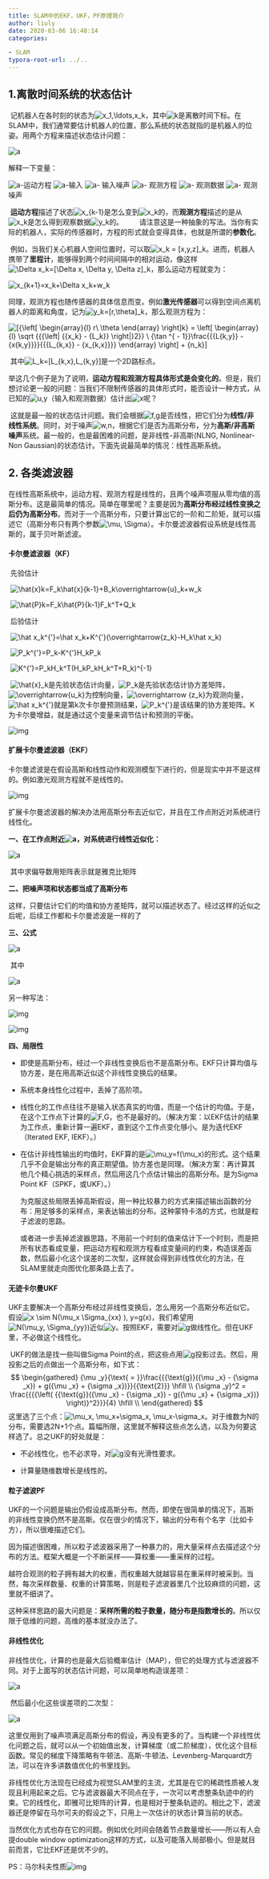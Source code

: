 ```yaml
---
title: SLAM中的EKF，UKF，PF原理简介
author: liuly
date: 2020-03-06 16:48:14
categories:

- SLAM
typora-root-url: ../..
---
```


## 1.离散时间系统的状态估计

​	记机器人在各时刻的状态为![x_1,\ldots,x_k](http://zhihu.com/equation?tex=x_1%2C%5Cldots%2Cx_k)，其中![k](http://zhihu.com/equation?tex=k)是离散时间下标。在SLAM中，我们通常要估计机器人的位置，那么系统的状态就指的是机器人的位姿。用两个方程来描述状态估计问题：

![a](https://www.zhihu.com/equation?tex=%5C%5B%5Cleft%5C%7B+%5Cbegin%7Barray%7D%7Bl%7D%0A%7Bx_k%7D+%3D+f%5Cleft%28+%7B%7Bx_%7Bk+-+1%7D%7D%2C%7Bu_k%7D%2C%7Bw_k%7D%7D+%5Cright%29%5C%5C%0A%7By_k%7D+%3D+g%5Cleft%28+%7B%7Bx_k%7D%2C%7Bn_k%7D%7D+%5Cright%29%0A%5Cend%7Barray%7D+%5Cright.%5C%5D)

解释一下变量：

![a](https://www.zhihu.com/equation?tex=f)-运动方程
![a](https://www.zhihu.com/equation?tex=u)-输入
![a](https://www.zhihu.com/equation?tex=w)- 输入噪声
![a](https://www.zhihu.com/equation?tex=g)- 观测方程
![a](https://www.zhihu.com/equation?tex=y)- 观测数据
![a](https://www.zhihu.com/equation?tex=n)- 观测噪声

​	**运动方程**描述了状态![x_{k-1}](http://zhihu.com/equation?tex=x_%7Bk-1%7D)是怎么变到![x_k](http://zhihu.com/equation?tex=x_k)的，而**观测方程**描述的是从![x_k](http://zhihu.com/equation?tex=x_k)是怎么得到观察数据![y_k](http://zhihu.com/equation?tex=y_k)的。
　　请注意这是一种抽象的写法。当你有实际的机器人，实际的传感器时，方程的形式就会变得具体，也就是所谓的**参数化**。

​	例如，当我们关心机器人空间位置时，可以取![x_k = [x,y,z]_k](http://zhihu.com/equation?tex=x_k+%3D+%5Bx%2Cy%2Cz%5D_k)。进而，机器人携带了**里程计**，能够得到两个时间间隔中的相对运动，像这样![\Delta x_k=[\Delta x, \Delta y, \Delta z]_k](http://zhihu.com/equation?tex=%5CDelta+x_k%3D%5B%5CDelta+x%2C+%5CDelta+y%2C+%5CDelta+z%5D_k)，那么运动方程就变为：

![x_{k+1}=x_k+\Delta x_k+w_k](http://zhihu.com/equation?tex=x_%7Bk%2B1%7D%3Dx_k%2B%5CDelta+x_k%2Bw_k)

​	同理，观测方程也随传感器的具体信息而变。例如**激光传感器**可以得到空间点离机器人的距离和角度，记为![y_k=[r,\theta]_k](http://zhihu.com/equation?tex=y_k%3D%5Br%2C%5Ctheta%5D_k)，那么观测方程为：

![\[{\left[ \begin{array}{l} r\\ \theta  \end{array} \right]_k} = \left[ \begin{array}{l} \sqrt {{{\left\| {{x_k} - {L_k}} \right\|}_2}} \\ {\tan ^{ - 1}}\frac{{{L_{k,y}} - {x_{k,y}}}}{{{L_{k,x}} - {x_{k,x}}}} \end{array} \right] + {n_k}\]](http://zhihu.com/equation?tex=%5C%5B%7B%5Cleft%5B+%5Cbegin%7Barray%7D%7Bl%7D%0Ar%5C%5C%0A%5Ctheta+%0A%5Cend%7Barray%7D+%5Cright%5D_k%7D+%3D+%5Cleft%5B+%5Cbegin%7Barray%7D%7Bl%7D%0A%5Csqrt+%7B%7B%7B%5Cleft%5C%7C+%7B%7Bx_k%7D+-+%7BL_k%7D%7D+%5Cright%5C%7C%7D_2%7D%7D+%5C%5C%0A%7B%5Ctan+%5E%7B+-+1%7D%7D%5Cfrac%7B%7B%7BL_%7Bk%2Cy%7D%7D+-+%7Bx_%7Bk%2Cy%7D%7D%7D%7D%7B%7B%7BL_%7Bk%2Cx%7D%7D+-+%7Bx_%7Bk%2Cx%7D%7D%7D%7D%0A%5Cend%7Barray%7D+%5Cright%5D+%2B+%7Bn_k%7D%5C%5D)

​						其中![L_k=[L_{k,x},L_{k,y}]](http://zhihu.com/equation?tex=L_k%3D%5BL_%7Bk%2Cx%7D%2CL_%7Bk%2Cy%7D%5D)是一个2D路标点。

​	举这几个例子是为了说明，**运动方程和观测方程具体形式是会变化的**。但是，我们想讨论更一般的问题：当我们不限制传感器的具体形式时，能否设计一种方式，从已知的![u,y](http://zhihu.com/equation?tex=u%2Cy)（输入和观测数据）估计出![x](http://zhihu.com/equation?tex=x)呢？

​	这就是最一般的状态估计问题。我们会根据![f,g](http://zhihu.com/equation?tex=f%2Cg)是否线性，把它们分为**线性/非线性系统**。同时，对于噪声![w,n](http://zhihu.com/equation?tex=w%2Cn)，根据它们是否为高斯分布，分为**高斯/非高斯噪声**系统。最一般的，也是最困难的问题，是非线性-非高斯(NLNG, Nonlinear-Non Gaussian)的状态估计。下面先说最简单的情况：线性高斯系统。

## 2. 各类滤波器

​	在线性高斯系统中，运动方程、观测方程是线性的，且两个噪声项服从零均值的高斯分布。这是最简单的情况。简单在哪里呢？主要是因为**高斯分布经过线性变换之后仍为高斯分布**。而对于一个高斯分布，只要计算出它的一阶和二阶矩，就可以描述它（高斯分布只有两个参数![\mu, \Sigma](http://zhihu.com/equation?tex=%5Cmu%2C+%5CSigma)）。卡尔曼滤波器假设系统是线性高斯的，属于贝叶斯滤波。

#### 卡尔曼滤波器（KF）

​	先验估计

​	![\hat{x}_k=F_k\hat{x}_{k-1}+B_k\overrightarrow{u}_k+w_k](https://www.zhihu.com/equation?tex=%5Chat%7Bx%7D_k%3DF_k%5Chat%7Bx%7D_%7Bk-1%7D%2BB_k%5Coverrightarrow%7Bu%7D_k%2Bw_k)

​	![\hat{P}_k=F_k\hat{P}_{k-1}F_k^T+Q_k](https://www.zhihu.com/equation?tex=%5Chat%7BP%7D_k%3DF_k%5Chat%7BP%7D_%7Bk-1%7DF_k%5ET%2BQ_k)

​	后验估计

​	![\hat x_k^{'}=\hat x_k+K^{'}(\overrightarrow{z_k}-H_k\hat x_k)](https://www.zhihu.com/equation?tex=%5Chat+x_k%5E%7B%27%7D%3D%5Chat+x_k%2BK%5E%7B%27%7D%28%5Coverrightarrow%7Bz_k%7D-H_k%5Chat+x_k%29)

​	![P_k^{'}=P_k-K^{'}H_kP_k](https://www.zhihu.com/equation?tex=P_k%5E%7B%27%7D%3DP_k-K%5E%7B%27%7DH_kP_k)

​	![K^{'}=P_kH_k^T(H_kP_kH_k^T+R_k)^{-1}](https://www.zhihu.com/equation?tex=K%5E%7B%27%7D%3DP_kH_k%5ET%28H_kP_kH_k%5ET%2BR_k%29%5E%7B-1%7D)

​	![\hat{x}_k](https://www.zhihu.com/equation?tex=%5Chat%7Bx%7D_k)是先验状态估计向量，![P_k](https://www.zhihu.com/equation?tex=P_k)是先验状态估计协方差矩阵，![\overrightarrow{u_k}](https://www.zhihu.com/equation?tex=%5Coverrightarrow%7Bu_k%7D)为控制向量，![\overrightarrow {z_k}](https://www.zhihu.com/equation?tex=%5Coverrightarrow+%7Bz_k%7D)为观测向量，![\hat x_k^{'}](https://www.zhihu.com/equation?tex=%5Chat+x_k%5E%7B%27%7D)就是第k次卡尔曼预测结果，![P_k^{'}](https://www.zhihu.com/equation?tex=P_k%5E%7B%27%7D)是该结果的协方差矩阵。K为卡尔曼增益，就是通过这个变量来调节估计和预测的平衡。

![img](https://ss0.baidu.com/6ONWsjip0QIZ8tyhnq/it/u=2959512819,1155557907&fm=173&app=25&f=JPEG?w=451&h=286&s=1AAA742319DECCC81CFDA0DF0000C0B1)

#### 扩展卡尔曼滤波器（EKF）

​	卡尔曼滤波是在假设高斯和线性动作和观测模型下进行的，但是现实中并不是这样的。例如激光观测方程就不是线性的。

![img](https://ss1.baidu.com/6ONXsjip0QIZ8tyhnq/it/u=440523115,2395546669&fm=173&app=25&f=JPEG?w=416&h=135&s=80B4C433EBA458030C5DD0DA000050B0)

​	扩展卡尔曼滤波器的解决办法用高斯分布去近似它，并且在工作点附近对系统进行线性化。

**一、在工作点附近![a](https://www.zhihu.com/equation?tex=%5C%5B%7B%7B%5Chat+x%7D_%7Bk+-+1%7D%7D%2C%7B%7B%5Ctilde+x%7D_k%7D%5C%5D)，对系统进行线性近似化：**

![a](https://www.zhihu.com/equation?tex=%5C%5B%5Cbegin%7Barray%7D%7Bl%7D%0Af%5Cleft%28+%7B%7Bx_%7Bk+-+1%7D%7D%2C%7Bv_k%7D%2C%7Bw_k%7D%7D+%5Cright%29+%5Capprox+f%5Cleft%28+%7B%7B%7B%5Chat+x%7D_%7Bk+-+1%7D%7D%2C%7Bv_k%7D%2C0%7D+%5Cright%29+%2B+%5Cfrac%7B%7B%5Cpartial+f%7D%7D%7B%7B%5Cpartial+%7Bx_%7Bk+-+1%7D%7D%7D%7D%5Cleft%28+%7B%7Bx_%7Bk+-+1%7D%7D+-+%7B%7B%5Chat+x%7D_%7Bk+-+1%7D%7D%7D+%5Cright%29+%2B+%5Cfrac%7B%7B%5Cpartial+f%7D%7D%7B%7B%5Cpartial+%7Bw_k%7D%7D%7D%7Bw_k%7D%5C%5C%0Ag%5Cleft%28+%7B%7Bx_k%7D%2C%7Bn_k%7D%7D+%5Cright%29+%5Capprox+g%5Cleft%28+%7B%7B%7B%5Ctilde+x%7D_k%7D%2C0%7D+%5Cright%29+%2B+%5Cfrac%7B%7B%5Cpartial+g%7D%7D%7B%7B%5Cpartial+%7Bx_k%7D%7D%7D%7Bn_k%7D%0A%5Cend%7Barray%7D%5C%5D)

​	其中求偏导数用矩阵表示就是雅克比矩阵

**二、把噪声项和状态都当成了高斯分布**

​	这样，只要估计它们的均值和协方差矩阵，就可以描述状态了。经过这样的近似之后呢，后续工作都和卡尔曼滤波是一样的了

**三、公式**

![a](http://zhihu.com/equation?tex=%5C%5B%5Cbegin%7Barray%7D%7Bl%7D%0A%7B%7B%5Ctilde+P%7D_k%7D+%3D+%7BF_%7Bk+-+1%7D%7D%7B%7B%5Chat+P%7D_%7Bk+-+1%7D%7DF_%7Bk+-+1%7D%5ET+%2B+Q_k%27%5C%5C%0A%7B%7B%5Ctilde+x%7D_k%7D+%3D+f%5Cleft%28+%7B%7B%7B%5Chat+x%7D_%7Bk+-+1%7D%7D%2C%7Bv_k%7D%2C0%7D+%5Cright%29%5C%5C%0A%7BK_k%7D+%3D+%7B%7B%5Ctilde+P%7D_k%7DG_k%5ET%7B%5Cleft%28+%7B%7BG_k%7D%7B%7B%5Ctilde+P%7D_k%7DG_k%5ET+%2B+R_k%27%7D+%5Cright%29%5E%7B+-+1%7D%7D%5C%5C%0A%7B%7B%5Chat+P%7D_k%7D+%3D+%5Cleft%28+%7BI+-+%7BK_k%7D%7BG_k%7D%7D+%5Cright%29%7B%7B%5Ctilde+P%7D_k%7D%5C%5C%0A%7B%7B%5Chat+x%7D_k%7D+%3D+%7B%7B%5Ctilde+x%7D_k%7D+%2B+%7BK_k%7D%5Cleft%28+%7B%7By_k%7D+-+g%28%7B%7B%5Ctilde+x%7D_k%7D%2C0%29%7D+%5Cright%29%0A%5Cend%7Barray%7D%5C%5D)

​	其中

![a](http://zhihu.com/equation?tex=%5C%5BF_%7Bk-1%7D+%3D+%7B%5Cleft.+%7B%5Cfrac%7B%7B%5Cpartial+f%7D%7D%7B%7B%5Cpartial+%7Bx_%7Bk+-+1%7D%7D%7D%7D%7D+%5Cright%7C_%7B%7B%7B%5Chat+x%7D_%7Bk+-+1%7D%7D%7D%7D%2C%7BG_k%7D+%3D+%7B%5Cleft.+%7B%5Cfrac%7B%7B%5Cpartial+f%7D%7D%7B%7B%5Cpartial+%7Bx_k%7D%7D%7D%7D+%5Cright%7C_%7B%7B%7B%5Ctilde+x%7D_k%7D%7D%7D%5C%5D)

另一种写法：

![img](https://ss0.baidu.com/6ONWsjip0QIZ8tyhnq/it/u=2900172255,4052183982&fm=173&app=25&f=JPEG?w=441&h=235&s=8438E532119A41C84A5571CB0000C0B2)

![img](https://ss2.baidu.com/6ONYsjip0QIZ8tyhnq/it/u=2168246801,966478264&fm=173&app=25&f=JPEG?w=448&h=263&s=0AAA7C23191EC4C810DD90DE0000C0B2)

**四、局限性**

- 即使是高斯分布，经过一个非线性变换后也不是高斯分布。EKF只计算均值与协方差，是在用高斯近似这个非线性变换后的结果。

- 系统本身线性化过程中，丢掉了高阶项。

- 线性化的工作点往往不是输入状态真实的均值，而是一个估计的均值。于是，在这个工作点下计算的![F,G](http://zhihu.com/equation?tex=F%2CG)，也不是最好的。（解决方案：以EKF估计的结果为工作点，重新计算一遍EKF，直到这个工作点变化够小。是为迭代EKF（Iterated EKF, IEKF）。）

- 在估计非线性输出的均值时，EKF算的是![\mu_y=f(\mu_x)](http://zhihu.com/equation?tex=%5Cmu_y%3Df%28%5Cmu_x%29)的形式。这个结果几乎不会是输出分布的真正期望值。协方差也是同理。（解决方案：再计算其他几个精心挑选的采样点，然后用这几个点估计输出的高斯分布。是为Sigma Point KF（SPKF，或UKF）。）

  ​	为克服这些局限丢掉高斯假设，用一种比较暴力的方式来描述输出函数的分布：用足够多的采样点，来表达输出的分布。这种蒙特卡洛的方式，也就是粒子滤波的思路。

  ​	或者进一步丢掉滤波器思路，不用前一个时刻的值来估计下一个时刻，而是把所有状态看成变量，把运动方程和观测方程看成变量间的约束，构造误差函数，然后最小化这个误差的二次型，这样就会得到非线性优化的方法，在SLAM里就走向图优化那条路上去了。

#### 无迹卡尔曼UKF

  ​	UKF主要解决一个高斯分布经过非线性变换后，怎么用另一个高斯分布近似它。假设![x \sim N(\mu_x \Sigma_{xx} ), y=g(x)](http://zhihu.com/equation?tex=x+%5Csim+N%28%5Cmu_x+%5CSigma_%7Bxx%7D+%29%2C+y%3Dg%28x%29)，我们希望用![N(\mu_y, \Sigma_{yy})](http://zhihu.com/equation?tex=N%28%5Cmu_y%2C+%5CSigma_%7Byy%7D%29)近似![y](http://zhihu.com/equation?tex=y)。按照EKF，需要对![g](http://zhihu.com/equation?tex=g)做线性化。但在UKF里，不必做这个线性化。

  ​	UKF的做法是找一些叫做Sigma Point的点，把这些点用![g](http://zhihu.com/equation?tex=g)投影过去。然后，用投影之后的点做出一个高斯分布，如下式：
$$
\begin{gathered}
  {\mu _y}{\text{ = }}\frac{{{\text{g}}({\mu _x} - {\sigma _x}) + g({\mu _x} + {\sigma _x})}}{{\text{2}}} \hfill \\
  {\sigma _y}^2 = \frac{{{{\left( {{\text{g}}({\mu _x} - {\sigma _x}) - g({\mu _x} + {\sigma _x})} \right)}^2}}}{4} \hfill \\ 
\end{gathered}
$$
这里选了三个点：![\mu_x, \mu_x+\sigma_x, \mu_x-\sigma_x](http://zhihu.com/equation?tex=%5Cmu_x%2C+%5Cmu_x%2B%5Csigma_x%2C+%5Cmu_x-%5Csigma_x)。对于维数为N的分布，需要选2N+1个点。篇幅所限，这里就不解释这些点怎么选，以及为何要这样选了。总之UKF的好处就是：

- 不必线性化，也不必求导，对![g](http://zhihu.com/equation?tex=g)没有光滑性要求。

- 计算量随维数增长是线性的。

#### 粒子滤波PF

​	UKF的一个问题是输出仍假设成高斯分布。然而，即使在很简单的情况下，高斯的非线性变换仍然不是高斯。仅在很少的情况下，输出的分布有个名字（比如卡方），所以很难描述它们。

​	因为描述很困难，所以粒子滤波器采用了一种暴力的，用大量采样点去描述这个分布的方法。框架大概是一个不断采样——算权重——重采样的过程。

​	越符合观测的粒子拥有越大的权重，而权重越大就越容易在重采样时被采到。当然，每次采样数量、权重的计算策略，则是粒子滤波器里几个比较麻烦的问题，这里就不细讲了。

​	这种采样思路的最大问题是：**采样所需的粒子数量，随分布是指数增长的**。所以仅限于低维的问题，高维的基本就没办法了。

#### 非线性优化

​	非线性优化，计算的也是最大后验概率估计（MAP），但它的处理方式与滤波器不同。对于上面写的状态估计问题，可以简单地构造误差项：

![a](http://zhihu.com/equation?tex=%5C%5B%5Cbegin%7Barray%7D%7Bl%7D%0A%7Be_%7Bv%2Ck%7D%7D%5Cleft%28+x+%5Cright%29+%3D+%7Bx_k%7D+-+f%5Cleft%28+%7B%7Bx_%7Bk+-+1%7D%7D%2C%7Bv_k%7D%2C0%7D+%5Cright%29%5C%5C%0A%7Be_%7By%2Ck%7D%7D%5Cleft%28+x+%5Cright%29+%3D+%7By_k%7D+-+g%5Cleft%28+%7B%7Bx_k%7D%2C0%7D+%5Cright%29%0A%5Cend%7Barray%7D%5C%5D)

​	然后最小化这些误差项的二次型：

![a](http://zhihu.com/equation?tex=%5C%5B%5Cmin+J%5Cleft%28+x+%5Cright%29+%3D+%5Csum%5Climits_%7Bk+%3D+1%7D%5EK+%7B%5Cleft%28+%7B%5Cfrac%7B1%7D%7B2%7D%7Be_%7Bv%2Ck%7D%7D%7B%7B%5Cleft%28+x+%5Cright%29%7D%5ET%7DW_%7Bv%2Ck%7D%5E%7B+-+1%7D%7Be_%7Bv%2Ck%7D%7D%5Cleft%28+x+%5Cright%29%7D+%5Cright%29+%2B+%5Csum%5Climits_%7Bk+%3D+1%7D%5EK+%7B%5Cleft%28+%7B%5Cfrac%7B1%7D%7B2%7D%7Be_%7By%2Ck%7D%7D%7B%7B%5Cleft%28+x+%5Cright%29%7D%5ET%7DW_%7Bv%2Ck%7D%5E%7B+-+1%7D%7Be_%7Bv%2Ck%7D%7D%5Cleft%28+x+%5Cright%29%7D+%5Cright%29%7D+%7D+%5C%5D)

​	这里仅用到了噪声项满足高斯分布的假设，再没有更多的了。当构建一个非线性优化问题之后，就可以从一个初始值出发，计算梯度（或二阶梯度），优化这个目标函数。常见的梯度下降策略有牛顿法、高斯-牛顿法、Levenberg-Marquardt方法，可以在许多讲数值优化的书里找到。

​	非线性优化方法现在已经成为视觉SLAM里的主流，尤其是在它的稀疏性质被人发现且利用起来之后。它与滤波器最大不同点在于，一次可以考虑整条轨迹中的约束。它的线性化，即雅可比矩阵的计算，也是相对于整条轨迹的。相比之下，滤波器还是停留在马尔可夫的假设之下，只用上一次估计的状态计算当前的状态。

​	当然优化方式也存在它的问题。例如优化时间会随着节点数量增长——所以有人会提double window optimization这样的方式，以及可能落入局部极小。但是就目前而言，它比EKF还是优不少的。

PS：马尔科夫性质![img](https://gss1.bdstatic.com/9vo3dSag_xI4khGkpoWK1HF6hhy/baike/s%3D513/sign=31aaa6a2923df8dca23d8f90fe1072bf/43a7d933c895d143ec2e4c767ef082025aaf070e.jpg)